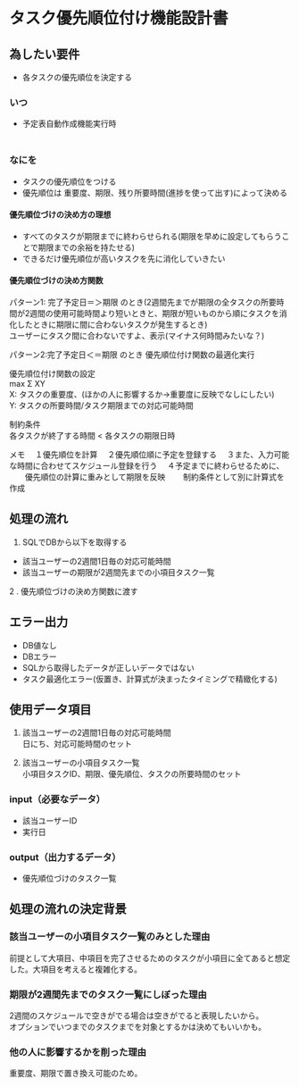 # タスク優先順位付け機能設計書

## 為したい要件

- 各タスクの優先順位を決定する  

### いつ

- 予定表自動作成機能実行時  
　　
### なにを

- タスクの優先順位をつける  
- 優先順位は 重要度、期限、残り所要時間(進捗を使って出す)によって決める  

#### 優先順位づけの決め方の理想

- すべてのタスクが期限までに終わらせられる(期限を早めに設定してもらうことで期限までの余裕を持たせる)  
- できるだけ優先順位が高いタスクを先に消化していきたい  

#### 優先順位づけの決め方関数

パターン1: 完了予定日＝＞期限  のとき(2週間先までが期限の全タスクの所要時間が2週間の使用可能時間より短いときと、期限が短いものから順にタスクを消化したときに期限に間に合わないタスクが発生するとき)  
ユーザーにタスク間に合わないですよ、表示(マイナス何時間みたいな？)  


パターン2:完了予定日＜＝期限  のとき
優先順位付け関数の最適化実行  

優先順位付け関数の設定  
max  Σ XY  
X: タスクの重要度、(ほかの人に影響するか→重要度に反映でなしにしたい)    
Y: タスクの所要時間/タスク期限までの対応可能時間  
  
制約条件  
各タスクが終了する時間 < 各タスクの期限日時  


メモ
　１優先順位を計算
　２優先順位順に予定を登録する
　３また、入力可能な時間に合わせてスケジュール登録を行う
　４予定までに終わらせるために、
　　優先順位の計算に重みとして期限を反映
　　制約条件として別に計算式を作成

## 処理の流れ

1. SQLでDBから以下を取得する  

- 該当ユーザーの2週間1日毎の対応可能時間  
- 該当ユーザーの期限が2週間先までの小項目タスク一覧  

2 . 優先順位づけの決め方関数に渡す  

## エラー出力

- DB値なし  
- DBエラー  
- SQLから取得したデータが正しいデータではない  
- タスク最適化エラー(仮置き、計算式が決まったタイミングで精緻化する)  

## 使用データ項目

1. 該当ユーザーの2週間1日毎の対応可能時間  
日にち、対応可能時間のセット  

2. 該当ユーザーの小項目タスク一覧  
小項目タスクID、期限、優先順位、タスクの所要時間のセット  

### input（必要なデータ）

- 該当ユーザーID  
- 実行日  

### output（出力するデータ）

- 優先順位づけのタスク一覧  

## 処理の流れの決定背景

### 該当ユーザーの小項目タスク一覧のみとした理由

前提として大項目、中項目を完了させるためのタスクが小項目に全てあると想定した。大項目を考えると複雑化する。  

### 期限が2週間先までのタスク一覧にしぼった理由

2週間のスケジュールで空きがでる場合は空きがでると表現したいから。  
オプションでいつまでのタスクまでを対象とするかは決めてもいいかも。  

### 他の人に影響するかを削った理由

重要度、期限で置き換え可能のため。  
